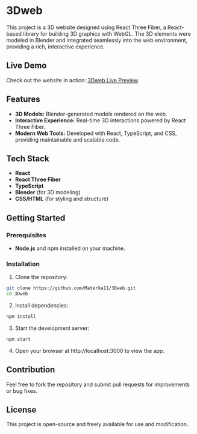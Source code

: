# 3Dweb
This project is a 3D website designed using React Three Fiber, a React-based library for building 3D graphics with WebGL. The 3D elements were modeled in Blender and integrated seamlessly into the web environment, providing a rich, interactive experience.

##  Live Demo
Check out the website in action: [3Dweb Live Preview](https://lucky-smakager-8e233e.netlify.app/)

## Features
+ **3D Models:** Blender-generated models rendered on the web.
+ **Interactive Experience:** Real-time 3D interactions powered by React Three Fiber.
+ **Modern Web Tools:** Developed with React, TypeScript, and CSS, providing maintainable and scalable code.
## Tech Stack
+ **React**
+ **React Three Fiber**
+ **TypeScript**
+ **Blender** (for 3D modeling)
+ **CSS/HTML** (for styling and structure)
## Getting Started
### Prerequisites
+ **Node.js** and npm installed on your machine.
### Installation
1. Clone the repository:

```bash
git clone https://github.com/Materka11/3Dweb.git
cd 3Dweb
```
2. Install dependencies:

```bash
npm install
```
3. Start the development server:


```bash
npm start
```
4. Open your browser at http://localhost:3000 to view the app.

## Contribution
Feel free to fork the repository and submit pull requests for improvements or bug fixes.

## License
This project is open-source and freely available for use and modification.
